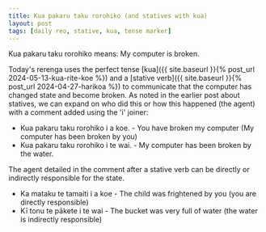 ```yaml
---
title: Kua pakaru taku rorohiko (and statives with kua)
layout: post
tags: [daily reo, stative, kua, tense marker]
---
```

Kua pakaru taku rorohiko means: My computer is broken.

Today's rerenga uses the perfect tense [kua]({{ site.baseurl }}{% post_url 2024-05-13-kua-rite-koe %}) and a [stative verb]({{ site.baseurl }}{% post_url 2024-04-27-harikoa %}) to communicate that the computer has changed state and become broken. As noted in the earlier post about statives, we can expand on who did this or how this happened (the agent) with a comment added using the 'i' joiner:
- Kua pakaru taku rorohiko i a koe. - You have broken my computer (My computer has been broken by you)
- Kua pakaru taku rorohiko i te wai. - My computer has been broken by the water.

The agent detailed in the comment after a stative verb can be directly or indirectly responsible for the state.
- Ka mataku te tamaiti i a koe - The child was frightened by you (you are directly responsible)
- Kī tonu te pākete i te wai - The bucket was very full of water (the water is indirectly responsible)
